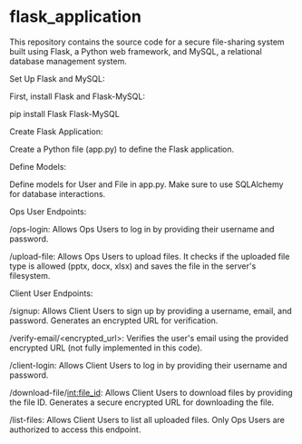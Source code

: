 # flask_application
This repository contains the source code for a secure file-sharing system built using Flask, a Python web framework, and MySQL, a relational database management system. 

Set Up Flask and MySQL:

First, install Flask and Flask-MySQL:

pip install Flask Flask-MySQL

Create Flask Application:

Create a Python file (app.py) to define the Flask application.

Define Models:

Define models for User and File in app.py. Make sure to use SQLAlchemy for database interactions.


Ops User Endpoints:

/ops-login: Allows Ops Users to log in by providing their username and password.

/upload-file: Allows Ops Users to upload files. It checks if the uploaded file type is allowed (pptx, docx, xlsx) and saves the file in the server's filesystem.


Client User Endpoints:

/signup: Allows Client Users to sign up by providing a username, email, and password. Generates an encrypted URL for verification.


/verify-email/<encrypted_url>: Verifies the user's email using the provided encrypted URL (not fully implemented in this code).

/client-login: Allows Client Users to log in by providing their username and password.

/download-file/<int:file_id>: Allows Client Users to download files by providing the file ID. Generates a secure encrypted URL for downloading the file.

/list-files: Allows Client Users to list all uploaded files. Only Ops Users are authorized to access this endpoint.

